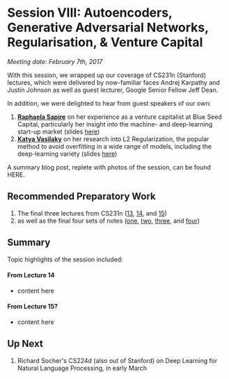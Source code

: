 # Session VIII: Autoencoders, Generative Adversarial Networks, Regularisation, & Venture Capital

*Meeting date: February 7th, 2017*

With this session, we wrapped up our coverage of CS231n (Stanford) lectures, which were delivered by now-familiar faces Andrej Karpathy and Justin Johnson as well as guest lecturer, Google Senior Fellow Jeff Dean. 

In addition, we were delighted to hear from guest speakers of our own: 

1. **[Raphaela Sapire](https://angel.co/raphaela-sapire)** on her experience as a venture capitalist at Blue Seed Capital, particularly her insight into the machine- and deep-learning start-up market (slides [here](https://github.com/the-deep-learners/study-group/blob/master/slides/2017-02-07__raphaela_sapire__billion_dollar_AI.pdf))
2. **[Katya Vasilaky](https://kathrynthegreat.github.io/)** on her research into L2 Regularization, the popular method to avoid overfitting in a wide range of models, including the deep-learning variety (slides [here]())

A summary blog post, replete with photos of the session, can be found HERE. 


## Recommended Preparatory Work

1. The final three lectures from CS231n ([13](https://www.youtube.com/watch?v=UFnO-ADC-k0&list=PLlJy-eBtNFt6EuMxFYRiNRS07MCWN5UIA&index=13), [14](https://www.youtube.com/watch?v=I-i1KBuShCc&list=PLlJy-eBtNFt6EuMxFYRiNRS07MCWN5UIA&index=14), and [15](https://www.youtube.com/watch?v=s63vOy1kvsU&list=PLlJy-eBtNFt6EuMxFYRiNRS07MCWN5UIA&index=15))
2. as well as the final four sets of notes ([one](http://cs231n.github.io/neural-networks-case-study/), [two](http://cs231n.github.io/convolutional-networks/), [three](http://cs231n.github.io/understanding-cnn/), and [four](http://cs231n.github.io/transfer-learning/))


## Summary


Topic highlights of the session included: 


#### From Lecture 14

* content here



#### From Lecture 15? 

* content here




## Up Next

1. Richard Socher's CS224d (also out of Stanford) on Deep Learning for Natural Language Processing, in early March
